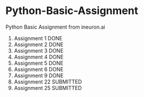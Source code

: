 # Python-Basic-Assignment
Python Basic Assignment from ineuron.ai


1. Assignment 1	DONE
2. Assignment 2	DONE
3. Assignment 3	DONE
4. Assignment 4	DONE
5. Assignment 5	DONE
6. Assignment 6	DONE
9. Assignment 9	DONE
22. Assignment 22 SUBMITTED
25. Assignment 25 SUBMITTED
